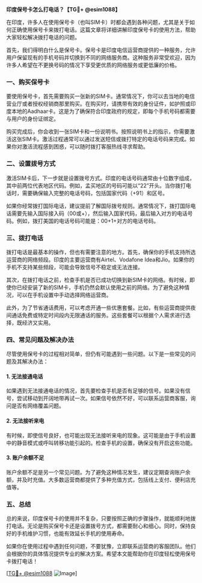 **印度保号卡怎么打电话？【TG💪+ @esim1088】**

在印度，许多人在使用保号卡（也叫SIM卡）时都会遇到各种问题，尤其是关于如何正确使用保号卡来拨打电话。这篇文章将详细讲解印度保号卡的使用方法，帮助大家轻松解决拨打电话的问题。

首先，我们得明白什么是保号卡。保号卡是印度电信运营商提供的一种服务，允许用户保留现有的手机号码并切换到不同的网络服务商。这种服务非常受欢迎，因为许多人希望在不更换号码的情况下享受更优质的网络服务或更低廉的价格。

### 一、购买保号卡

要使用保号卡，首先需要购买一张新的SIM卡。通常情况下，你可以去当地的电信营业厅或者授权经销商那里购买。在购买时，请携带有效的身份证件，如护照或印度本地的Aadhaar卡。这是为了确保符合印度政府的规定，即每个手机号码都需要与用户的身份证绑定。

购买完成后，你会收到一张SIM卡和一份说明书。按照说明书上的指示，你需要激活这张SIM卡。激活过程通常可以通过发送短信或拨打特定的电话号码来完成。如果你对激活流程感到困惑，可以随时拨打客服热线寻求帮助。

### 二、设置拨号方式

激活SIM卡后，下一步就是设置拨号方式。印度的电话号码通常由十位数字组成，其中前两位代表地区代码。例如，孟买地区的号码可能以“22”开头。当你拨打电话时，需要确保输入完整的电话号码，包括国家代码（+91）和区号。

如果你经常拨打国际电话，建议提前了解国际拨号规则。通常情况下，拨打国际电话需要先输入国际接入码（00或+），然后输入国家代码，最后输入对方的电话号码。例如，拨打美国的电话号码可能是：00+1+对方的电话号码。

### 三、拨打电话

拨打电话是最基本的操作，但也有需要注意的地方。首先，确保你的手机支持所选运营商的网络频段。印度的主要运营商有Airtel、Vodafone Idea和Jio。如果你的手机不支持某些频段，可能会导致信号不稳定或无法连接。

其次，在拨打电话之前，检查手机是否已成功切换到新SIM卡的网络。有时候，即使你已经安装了新的SIM卡，手机仍然会默认使用之前的网络。为了避免这种情况，可以在手机设置中手动选择网络运营商。

此外，为了节省通话费用，可以考虑开通一些优惠套餐。比如，有些运营商提供夜间通话免费或特定时间段内无限通话的服务。这些套餐可以根据个人需求进行选择，既经济又实用。

### 四、常见问题及解决办法

尽管使用保号卡的过程相对简单，但仍有可能遇到一些问题。以下是一些常见的问题及其解决办法：

#### 1. 无法接通电话

如果遇到无法接通电话的情况，首先要检查手机是否有足够的信号。如果没有信号，尝试移动到开阔地带再试一次。如果信号依然不好，可以联系运营商客服，询问是否有网络覆盖问题。

#### 2. 无法接听来电

有时候，即使信号良好，也可能出现无法接听来电的现象。这可能是由于手机设置中的静音模式或呼叫转移功能引起的。检查手机的设置，确保没有开启这些功能。

#### 3. 账户余额不足

账户余额不足是另一个常见问题。为了避免这种情况发生，建议定期查询账户余额，并及时充值。大多数运营商都提供了多种充值方式，包括线上支付、便利店充值等。

### 五、总结

总的来说，印度保号卡的使用并不复杂，只要按照正确的步骤操作，就能顺利地拨打电话。无论是购买保号卡还是设置拨号方式，都需要耐心和细心。同时，保持良好的手机维护习惯，也能有效延长手机的使用寿命。

如果你在使用过程中遇到任何问题，不要犹豫，立即联系运营商的客服团队。他们会根据你的具体情况提供专业的解决方案。希望本文能帮助你在印度轻松使用保号卡拨打电话！

[[TG💪+ @esim1088](https://t.me/s/esim1088) ![Image](https://i.postimg.cc/4NQfJmqS/Snipaste-2025-05-13-00-14-12.png)]
